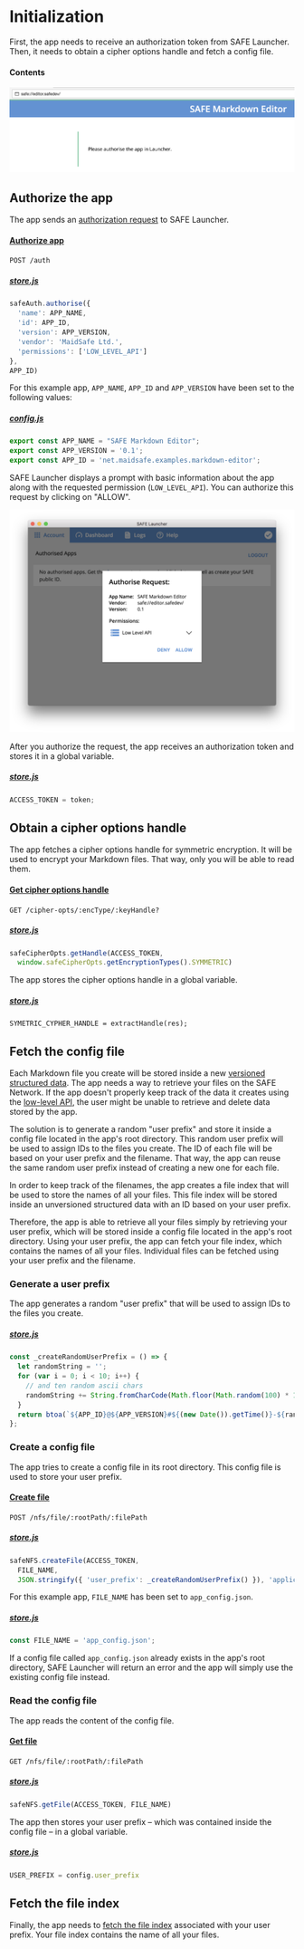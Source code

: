 # Initialization

First, the app needs to receive an authorization token from SAFE Launcher. Then, it needs to obtain a cipher options handle and fetch a config file.

#### Contents

<!-- toc -->

![Authorize app](img/authorize-app.png)

## Authorize the app

The app sends an [authorization request](https://api.safedev.org/auth/) to SAFE Launcher.

#### [Authorize app](https://api.safedev.org/auth/authorize-app.html)

```
POST /auth
```

##### [store.js](https://github.com/maidsafe/safe_examples/blob/6f740f79ce30349c2b94252d6856927375bf3dbe/markdown_editor/src/store.js#L77-L84)

```js
safeAuth.authorise({
  'name': APP_NAME,
  'id': APP_ID,
  'version': APP_VERSION,
  'vendor': 'MaidSafe Ltd.',
  'permissions': ['LOW_LEVEL_API']
},
APP_ID)
```

For this example app, `APP_NAME`, `APP_ID` and `APP_VERSION` have been set to the following values:

##### [config.js](https://github.com/maidsafe/safe_examples/blob/6f740f79ce30349c2b94252d6856927375bf3dbe/markdown_editor/src/config.js#L10-L12)

```js
export const APP_NAME = "SAFE Markdown Editor";
export const APP_VERSION = '0.1';
export const APP_ID = 'net.maidsafe.examples.markdown-editor';
```

SAFE Launcher displays a prompt with basic information about the app along with the requested permission (`LOW_LEVEL_API`). You can authorize this request by clicking on "ALLOW".

![Authorization](img/authorization.png)

After you authorize the request, the app receives an authorization token and stores it in a global variable.

##### [store.js](https://github.com/maidsafe/safe_examples/blob/6f740f79ce30349c2b94252d6856927375bf3dbe/markdown_editor/src/store.js#L92)

```js
ACCESS_TOKEN = token;
```

## Obtain a cipher options handle

The app fetches a cipher options handle for symmetric encryption. It will be used to encrypt your Markdown files. That way, only you will be able to read them.

#### [Get cipher options handle](https://api.safedev.org/low-level-api/cipher-options/get-cipher-options-handle.html)

```
GET /cipher-opts/:encType/:keyHandle?
```

##### [store.js](https://github.com/maidsafe/safe_examples/blob/6f740f79ce30349c2b94252d6856927375bf3dbe/markdown_editor/src/store.js#L31-L32)

```js
safeCipherOpts.getHandle(ACCESS_TOKEN,
  window.safeCipherOpts.getEncryptionTypes().SYMMETRIC)
```

The app stores the cipher options handle in a global variable.

##### [store.js](https://github.com/maidsafe/safe_examples/blob/6f740f79ce30349c2b94252d6856927375bf3dbe/markdown_editor/src/store.js#L34)

```
SYMETRIC_CYPHER_HANDLE = extractHandle(res);
```

## Fetch the config file

Each Markdown file you create will be stored inside a new [versioned structured data](https://api.safedev.org/low-level-api/structured-data/). The app needs a way to retrieve your files on the SAFE Network. If the app doesn't properly keep track of the data it creates using the [low-level API](https://api.safedev.org/low-level-api/), the user might be unable to retrieve and delete data stored by the app.

The solution is to generate a random "user prefix" and store it inside a config file located in the app's root directory. This random user prefix will be used to assign IDs to the files you create. The ID of each file will be based on your user prefix and the filename. That way, the app can reuse the same random user prefix instead of creating a new one for each file.

In order to keep track of the filenames, the app creates a file index that will be used to store the names of all your files. This file index will be stored inside an unversioned structured data with an ID based on your user prefix.

Therefore, the app is able to retrieve all your files simply by retrieving your user prefix, which will be stored inside a config file located in the app's root directory. Using your user prefix, the app can fetch your file index, which contains the names of all your files. Individual files can be fetched using your user prefix and the filename.

### Generate a user prefix

The app generates a random "user prefix" that will be used to assign IDs to the files you create.

##### [store.js](https://github.com/maidsafe/safe_examples/blob/6f740f79ce30349c2b94252d6856927375bf3dbe/markdown_editor/src/store.js#L21-L28)

```js
const _createRandomUserPrefix = () => {
  let randomString = '';
  for (var i = 0; i < 10; i++) {
    // and ten random ascii chars
    randomString += String.fromCharCode(Math.floor(Math.random(100) * 100));
  }
  return btoa(`${APP_ID}@${APP_VERSION}#${(new Date()).getTime()}-${randomString}`);
};
```

### Create a config file

The app tries to create a config file in its root directory. This config file is used to store your user prefix.

#### [Create file](https://api.safedev.org/nfs/file/create-file.html)

```
POST /nfs/file/:rootPath/:filePath
```

##### [store.js](https://github.com/maidsafe/safe_examples/blob/6f740f79ce30349c2b94252d6856927375bf3dbe/markdown_editor/src/store.js#L43-L46)

```js
safeNFS.createFile(ACCESS_TOKEN,
  FILE_NAME,
  JSON.stringify({ 'user_prefix': _createRandomUserPrefix() }), 'application/json')
```

For this example app, `FILE_NAME` has been set to `app_config.json`.

##### [store.js](https://github.com/maidsafe/safe_examples/blob/6f740f79ce30349c2b94252d6856927375bf3dbe/markdown_editor/src/store.js#L42)

```js
const FILE_NAME = 'app_config.json';
```

If a config file called `app_config.json` already exists in the app's root directory, SAFE Launcher will return an error and the app will simply use the existing config file instead.

### Read the config file

The app reads the content of the config file.

#### [Get file](https://api.safedev.org/nfs/file/get-file.html)

```
GET /nfs/file/:rootPath/:filePath
```

##### [store.js](https://github.com/maidsafe/safe_examples/blob/6f740f79ce30349c2b94252d6856927375bf3dbe/markdown_editor/src/store.js#L48)

```js
safeNFS.getFile(ACCESS_TOKEN, FILE_NAME)
```

The app then stores your user prefix – which was contained inside the config file – in a global variable.

##### [store.js](https://github.com/maidsafe/safe_examples/blob/6f740f79ce30349c2b94252d6856927375bf3dbe/markdown_editor/src/store.js#L50)

```js
USER_PREFIX = config.user_prefix
```

## Fetch the file index

Finally, the app needs to [fetch the file index](fetch-file-index.md) associated with your user prefix. Your file index contains the name of all your files.
